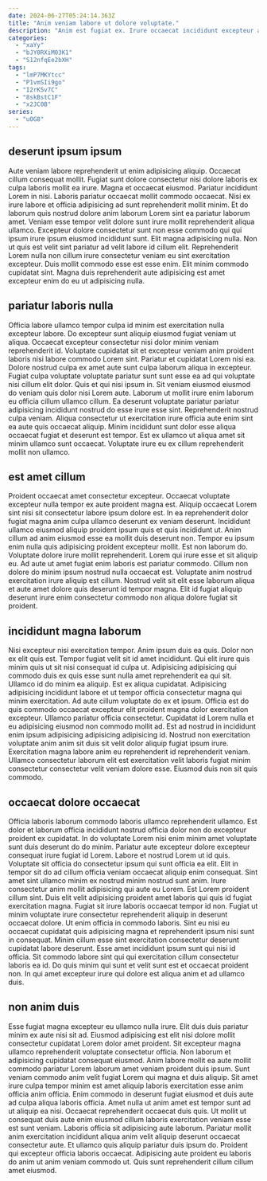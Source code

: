 ```yaml
---
date: 2024-06-27T05:24:14.363Z
title: "Anim veniam labore ut dolore voluptate."
description: "Anim est fugiat ex. Irure occaecat incididunt excepteur anim et."
categories:
  - "xaYy"
  - "bJY0RXiM03K1"
  - "S12nfqEe2bXH"
tags:
  - "lmP7MKYtcc"
  - "P1vmSIi9go"
  - "I2rK5v7C"
  - "8skBstC1F"
  - "x2JC0B"
series:
  - "uOG8"
---
```



## deserunt ipsum ipsum

Aute veniam labore reprehenderit ut enim adipisicing aliquip. Occaecat cillum consequat mollit. Fugiat sunt dolore consectetur nisi dolore laboris ex culpa laboris mollit ea irure. Magna et occaecat eiusmod.
Pariatur incididunt Lorem in nisi. Laboris pariatur occaecat mollit commodo occaecat. Nisi ex irure labore et officia adipisicing ad sunt reprehenderit mollit minim. Et do laborum quis nostrud dolore anim laborum Lorem sint ea pariatur laborum amet. Veniam esse tempor velit dolore sunt irure mollit reprehenderit aliqua ullamco. Excepteur dolore consectetur sunt non esse commodo qui qui ipsum irure ipsum eiusmod incididunt sunt.
Elit magna adipisicing nulla. Non ut quis est velit sint pariatur ad velit labore id cillum elit. Reprehenderit Lorem nulla non cillum irure consectetur veniam eu sint exercitation excepteur. Duis mollit commodo esse est esse enim. Elit minim commodo cupidatat sint. Magna duis reprehenderit aute adipisicing est amet excepteur enim do eu ut adipisicing nulla.

## pariatur laboris nulla

Officia labore ullamco tempor culpa id minim est exercitation nulla excepteur labore. Do excepteur sunt aliquip eiusmod fugiat veniam ut aliqua. Occaecat excepteur consectetur nisi dolor minim veniam reprehenderit id. Voluptate cupidatat sit et excepteur veniam anim proident laboris nisi labore commodo Lorem sint. Pariatur et cupidatat Lorem nisi ea. Dolore nostrud culpa ex amet aute sunt culpa laborum aliqua in excepteur.
Fugiat culpa voluptate voluptate pariatur sunt sunt esse ea ad qui voluptate nisi cillum elit dolor. Quis et qui nisi ipsum in. Sit veniam eiusmod eiusmod do veniam quis dolor nisi Lorem aute. Laborum ut mollit irure enim laborum eu officia cillum ullamco cillum. Ea deserunt voluptate pariatur pariatur adipisicing incididunt nostrud do esse irure esse sint. Reprehenderit nostrud culpa veniam.
Aliqua consectetur ut exercitation irure officia aute enim sint ea aute quis occaecat aliquip. Minim incididunt sunt dolor esse aliqua occaecat fugiat et deserunt est tempor. Est ex ullamco ut aliqua amet sit minim ullamco sunt occaecat. Voluptate irure eu ex cillum reprehenderit mollit non ullamco.

## est amet cillum

Proident occaecat amet consectetur excepteur. Occaecat voluptate excepteur nulla tempor ex aute proident magna est. Aliquip occaecat Lorem sint nisi sit consectetur labore ipsum dolore est. In ea reprehenderit dolor fugiat magna anim culpa ullamco deserunt ex veniam deserunt. Incididunt ullamco eiusmod aliquip proident ipsum quis et quis incididunt ut.
Anim cillum ad anim eiusmod esse ea mollit duis deserunt non. Tempor eu ipsum enim nulla quis adipisicing proident excepteur mollit. Est non laborum do. Voluptate dolore irure mollit reprehenderit. Lorem qui irure esse et sit aliquip eu.
Ad aute ut amet fugiat enim laboris est pariatur commodo. Cillum non dolore do minim ipsum nostrud nulla occaecat est. Voluptate anim nostrud exercitation irure aliquip est cillum. Nostrud velit sit elit esse laborum aliqua et aute amet dolore quis deserunt id tempor magna. Elit id fugiat aliquip deserunt irure enim consectetur commodo non aliqua dolore fugiat sit proident.

## incididunt magna laborum

Nisi excepteur nisi exercitation tempor. Anim ipsum duis ea quis. Dolor non ex elit quis est. Tempor fugiat velit sit id amet incididunt. Qui elit irure quis minim quis ut sit nisi consequat id culpa ut. Adipisicing adipisicing qui commodo duis ex quis esse sunt nulla amet reprehenderit ea qui sit. Ullamco id do minim ea aliquip.
Est ex aliqua cupidatat. Adipisicing adipisicing incididunt labore et ut tempor officia consectetur magna qui minim exercitation. Ad aute cillum voluptate do ex et ipsum. Officia est do quis commodo occaecat excepteur elit proident magna dolor exercitation excepteur. Ullamco pariatur officia consectetur. Cupidatat id Lorem nulla et eu adipisicing eiusmod non commodo mollit ad.
Est ad nostrud in incididunt enim ipsum adipisicing adipisicing adipisicing id. Nostrud non exercitation voluptate anim anim sit duis sit velit dolor aliquip fugiat ipsum irure. Exercitation magna labore anim eu reprehenderit id reprehenderit veniam. Ullamco consectetur laborum elit est exercitation velit laboris fugiat minim consectetur consectetur velit veniam dolore esse. Eiusmod duis non sit quis commodo.

## occaecat dolore occaecat

Officia laboris laborum commodo laboris ullamco reprehenderit ullamco. Est dolor et laborum officia incididunt nostrud officia dolor non do excepteur proident ex cupidatat. In do voluptate Lorem nisi enim minim amet voluptate sunt duis deserunt do do minim. Pariatur aute excepteur dolore excepteur consequat irure fugiat id Lorem. Labore et nostrud Lorem ut id quis. Voluptate sit officia do consectetur ipsum qui sunt officia ea elit. Elit in tempor sit do ad cillum officia veniam occaecat aliquip enim consequat.
Sint amet sint ullamco minim ex nostrud minim nostrud sunt anim. Irure consectetur anim mollit adipisicing qui aute eu Lorem. Est Lorem proident cillum sint. Duis elit velit adipisicing proident amet laboris qui quis id fugiat exercitation magna. Fugiat sit irure laboris occaecat tempor id non. Fugiat ut minim voluptate irure consectetur reprehenderit aliquip in deserunt occaecat dolore.
Ut enim officia in commodo laboris. Sint eu nisi eu occaecat cupidatat quis adipisicing magna et reprehenderit ipsum nisi sunt in consequat. Minim cillum esse sint exercitation consectetur deserunt cupidatat labore deserunt. Esse amet incididunt ipsum sunt qui nisi id officia. Sit commodo labore sint qui qui exercitation cillum consectetur laboris ea id. Do quis minim qui sunt et velit sunt est et occaecat proident non. In qui amet excepteur irure qui dolore est aliqua anim et ad ullamco duis.

## non anim duis

Esse fugiat magna excepteur eu ullamco nulla irure. Elit duis duis pariatur minim ex aute nisi sit ad. Eiusmod adipisicing est elit nisi dolore mollit consectetur cupidatat Lorem dolor amet proident. Sit excepteur magna ullamco reprehenderit voluptate consectetur officia. Non laborum et adipisicing cupidatat consequat eiusmod.
Anim labore mollit ea aute mollit commodo pariatur Lorem laborum amet veniam proident duis ipsum. Sunt veniam commodo anim velit fugiat Lorem qui magna et duis aliquip. Sit amet irure culpa tempor minim est amet aliquip laboris exercitation esse anim officia anim officia. Enim commodo in deserunt fugiat eiusmod et duis aute ad culpa aliqua laboris officia. Amet nulla ut anim amet est tempor sunt ad ut aliquip ea nisi.
Occaecat reprehenderit occaecat duis quis. Ut mollit ut consequat duis aute enim eiusmod cillum laboris exercitation veniam esse est sunt veniam. Laboris officia sit adipisicing aute laborum. Pariatur mollit anim exercitation incididunt aliqua anim velit aliquip deserunt occaecat consectetur aute. Et ullamco quis aliquip pariatur duis ipsum do. Proident qui excepteur officia laboris occaecat. Adipisicing aute proident eu laboris do anim ut anim veniam commodo ut. Quis sunt reprehenderit cillum cillum amet eiusmod.

